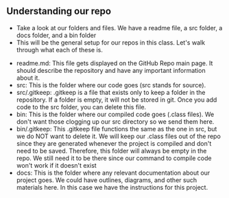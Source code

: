 ## Understanding our repo

* Take a look at our folders and files. We have a readme file, a src folder, a docs folder, and a bin folder
* This will be the general setup for our repos in this class. Let's walk through what each of these is.

- readme.md: This file gets displayed on the GitHub Repo main page. It should describe the repository and have any important information about it.
- src: This is the folder where our code goes (src stands for source).
- src/.gitkeep: .gitkeep is a file that exists only to keep a folder in the repository. If a folder is empty, it will not be stored in git. Once you add code to the src folder, you can delete this file.
- bin: This is the folder where our compiled code goes (.class files). We don't want those clogging up our src directory so we send them here.
- bin/.gitkeep: This .gitkeep file functions the same as the one in src, but we do NOT want to delete it. We will keep our .class files out of the repo since they are generated whenever the project is compiled and don't need to be saved. Therefore, this folder will always be empty in the repo. We still need it to be there since our command to compile code won't work if it doesn't exist
- docs: This is the folder where any relevant documentation about our project goes. We could have outlines, diagrams, and other such materials here.
    In this case we have the instructions for this project.